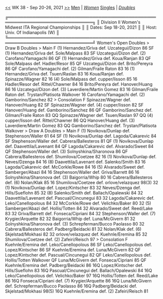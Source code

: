 [<<](women_doubles_2137.md) WK 38 - Sep 20-26, 2021 [>>](women_doubles_2139.md)     [Men](./men_doubles_2138.md) | [*Women*](./women_doubles_2138.md)     [Singles](./women_singles_2138.md) | [*Doubles*](./women_doubles_2138.md)

<a name="21-14491">
    ╔══════════════════════════════════════════════════════════════════════════════╗
    ║  Division II Women's Midwest ITA Regional Championships                      ║
    ║  Dates: Sep 18-20, 2021                                                      ║
    ║  Host: Univ. Of Indianapolis (W)                                             ║
    ╚══════════════════════════════════════════════════════════════════════════════╝
     Women's Open Doubles
     > Draw B Doubles
      > Main
           F (1) Hernandez/Griva       def.     Uzcategui/Dizon             86
          SF (1) Hernandez/Griva       def.     Sole/Malpass                83
          SF     Uzcategui/Dizon       def. (2) Carofano/Yamagachi          86
          QF (1) Hernandez/Griva       def.     Koua/Ranjan                 83
          QF     Sole/Malpass          def.     Hadler/Resor                85
          QF     Uzcategui/Dizon       def.     Brito/Pereyra               86
          QF     Carofano/Yamagachi    def. (2) Gilman/Fraile Raton         83
          16 (1) Hernandez/Griva       def.     Tsuen/Raslan                83
          16     Koua/Ranjan           def.     Spinazze/Wagner             82
          16 (4) Sole/Malpass          def.     cupper/lisson               85
          16     Hadler/Resor          def.     Rittel/Chawner              84
          16     Brito/Pereyra         def.     Hanover/Huang               86
          16     Uzcategui/Dizon       def. (3) Laverdiere/Martin Gomez     83
          16     Gilman/Fraile Raton   def.     Trystan/Platisota           Walkover
          16     Carofano/Yamagachi    def. (2) Gamborino/Sanchez           82
      > Consolation
           F     Spinazze/Wagner       def.     Hanover/Huang               82
          SF     Spinazze/Wagner       def. (4) cupper/lisson               82
          SF     Hanover/Huang         def.     Gamborino/Sanchez           86
          QF     Gamborino/Sanchez     def.     Gilman/Fraile Raton         83
          QQ     Spinazze/Wagner       def.     Tsuen/Raslan                97
          QQ (4) cupper/lisson         def.     Rittel/Chawner              86
          QQ     Hanover/Huang         def. (3) Laverdiere/Martin Gomez     83
          QQ     Gamborino/Sanchez     def.     Trystan/Platisota           Walkover
      > Draw A Doubles
      > Main
           F (1) Novikova/Dunlap       def.     Stephenson/Waller           61 64
          SF (1) Novikova/Dunlap       def.     Lagoda/Cakarevic            84
          SF     Stephenson/Waller     def.     Cabrera/Ballesteros         81
          QF (1) Novikova/Dunlap       def.     Daavettila/Lavenant         84
          QF     Lagoda/Cakarevic      def.     Alvarado/Sweet              84
          QF     Stephenson/Waller     def. (3) Solnyshkina/Sharonova       86
          QF     Cabrera/Ballesteros   def.     Shumilova/Coetzee           82
          16 (1) Novikova/Dunlap       def.     Neves/Dzenga                84
          16 (8) Daavettila/Lavenant   def.     Salenko/Smith               83
          16     Lagoda/Cakarevic      def.     McCorkle/Rowe               84
          16 (5) Alvarado/Sweet        def.     Samberger/Abazi             84
          16     Stephenson/Waller     def.     Griva/Barrett               86
          16     Solnyshkina/Sharonova def. (3) Baigorria/Whip              80
          16     Cabrera/Ballesteros   def. (6) Nolan/Klak                  85
          16     Shumilova/Coetzee     def.     orlove/velazquez            98(3)
          32 (1) Novikova/Dunlap       def.     Lopez/Kintscher             83
          32     Neves/Dzenga          def.     Hills/Sueflohn              85
          32 (8) Salenko/Smith         def.     Ballach/Opalewski           84
          32     Daavettila/Lavenant   def.     Pascual/Cincunegui          83
          32     Lagoda/Cakarevic      def.     Leko/Canellopolous          84
          32     McCorkle/Rowe         def.     Velichko/Baker              80
          32 (5) Samberger/Abazi       def.     Hollis/Totten               84
          32     Alvarado/Sweet        def.     Reed/Lake                   83
          32     Griva/Barrett         def.     Fonseca/Cipriani            84
          32     Stephenson/Waller     def. (7) Krygier/Arquette            82
          32     Baigorria/Whip        def.     Luna/McGivern               81
          32     Solnyshkina/Sharonova def. (3) Schrepferman/Bucco Paolasso 80
          32     Cabrera/Ballesteros   def.     Padberg/Beidacki            81
          32     Nolan/Klak            def. (6) Skjelstad/Mokhasi           82
          32     orlove/velazquez      def.     Kuehnle/Eremina             85
          32     Shumilova/Coetzee     def. (2) Zafeiri/Reisch              97
      > Consolation
           F     Kuehnle/Eremina       def.     Leko/Canellopolous          86
          SF     Leko/Canellopolous    def.     Lopez/Kintscher             86
          SF     Kuehnle/Eremina       def.     Luna/McGivern               82
          QF     Lopez/Kintscher       def.     Pascual/Cincunegui          82
          QF     Leko/Canellopolous    def.     Hollis/Totten               Walkover
          QF     Luna/McGivern         def.     Fonseca/Cipriani            85
          QF     Kuehnle/Eremina       def.     Padberg/Beidacki            86
         16Q     Lopez/Kintscher       def.     Hills/Sueflohn              83
         16Q     Pascual/Cincunegui    def.     Ballach/Opalewski           84
         16Q     Leko/Canellopolous    def.     Velichko/Baker              97
         16Q     Hollis/Totten         def.     Reed/Lake                   86
         16Q     Fonseca/Cipriani      def. (7) Krygier/Arquette            86
         16Q     Luna/McGivern         def.     Schrepferman/Bucco Paolasso 86
         16Q     Padberg/Beidacki      def.     Skjelstad/Mokhasi           98(5)
         16Q     Kuehnle/Eremina       def. (2) Zafeiri/Reisch              81